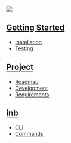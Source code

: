![](https://content.linkedin.com/content/dam/me/business/en-us/amp/brand-site/v2/bg/LI-Logo.svg.original.svg)

## [Getting Started][_getting_started]

- [Installation][_installation]
- [Testing][_testing]

## [Project][_project]

- [Roadmap][_roadmap]
- [Development][_development]
- [Requirements][_requirements]

## [inb][_bot]

- [CLI][_cli]
- [Commands][_commands]

<!-- Definitions -->

[_getting_started]: https://github.com/JoshiAyush/inb/blob/master/docs/getting-started
[_installation]: https://github.com/JoshiAyush/inb/blob/master/docs/getting-started/installation.md
[_testing]: https://github.com/JoshiAyush/inb/blob/master/docs/getting-started/testing.md
[_bot]: https://github.com/JoshiAyush/inb/blob/master/docs/inb
[_cli]: https://github.com/JoshiAyush/inb/blob/master/docs/inb/cli.md
[_commands]: https://github.com/JoshiAyush/inb/blob/master/docs/inb/commands.md
[_project]: https://github.com/JoshiAyush/inb/blob/master/docs/project
[_roadmap]: https://github.com/JoshiAyush/inb/blob/master/docs/project/roadmap.md
[_development]: https://github.com/JoshiAyush/inb/blob/master/docs/project/development.md
[_requirements]: https://github.com/JoshiAyush/inb/blob/master/docs/project/requirements.md

